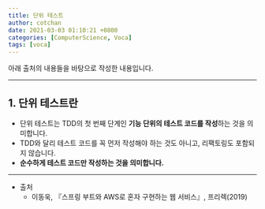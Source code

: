 ```yaml
---
title: 단위 테스트 
author: cotchan 
date: 2021-03-03 01:10:21 +0800 
categories: [ComputerScience, Voca]
tags: [voca]
---
```


아래 출처의 내용들을 바탕으로 작성한 내용입니다.    

---

## 1. 단위 테스트란

+ 단위 테스트는 TDD의 첫 번째 단계인 **기능 단위의 테스트 코드를 작성**하는 것을 의미합니다.
+ TDD와 달리 테스트 코드를 꼭 먼저 작성해야 하는 것도 아니고, 리팩토링도 포함되지 않습니다.
+ **순수하게 테스트 코드만 작성하는 것을 의미합니다.**

---

+ 출처
  + 이동욱, 『스프링 부트와 AWS로 혼자 구현하는 웹 서비스』, 프리렉(2019) 
